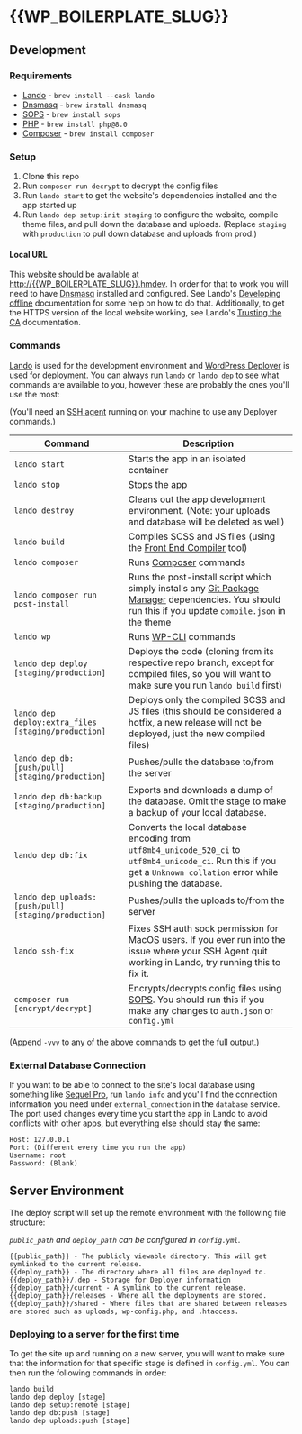 # {{WP_BOILERPLATE_SLUG}}

## Development


### Requirements

- [Lando] - `brew install --cask lando`
- [Dnsmasq] - `brew install dnsmasq`
- [SOPS] - `brew install sops`
- [PHP] - `brew install php@8.0`
- [Composer] - `brew install composer`


### Setup

1. Clone this repo
2. Run `composer run decrypt` to decrypt the config files
3. Run `lando start` to get the website's dependencies installed and the app started up
4. Run `lando dep setup:init staging` to configure the website, compile theme files, and pull down the database and uploads. (Replace `staging` with `production` to pull down database and uploads from prod.)


#### Local URL

This website should be available at [http://{{WP_BOILERPLATE_SLUG}}.hmdev](http://{{WP_BOILERPLATE_SLUG}}.hmdev). In order for that to work you will need to have [Dnsmasq] installed and configured. See Lando's [Developing offline] documentation for some help on how to do that. Additionally, to get the HTTPS version of the local website working, see Lando's [Trusting the CA] documentation.


### Commands

[Lando] is used for the development environment and [WordPress Deployer] is used for deployment. You can always run `lando` or `lando dep` to see what commands are available to you, however these are probably the ones you'll use the most:

(You'll need an [SSH agent] running on your machine to use any Deployer commands.)

| Command                                              | Description                                                                                                                                                             |
| ---------------------------------------------------- | ----------------------------------------------------------------------------------------------------------------------------------------------------------------------- |
| `lando start`                                        | Starts the app in an isolated container                                                                                                                                 |
| `lando stop`                                         | Stops the app                                                                                                                                                           |
| `lando destroy`                                      | Cleans out the app development environment. (Note: your uploads and database will be deleted as well)                                                                   |
| `lando build`                                        | Compiles SCSS and JS files (using the [Front End Compiler] tool)                                                                                                        |
| `lando composer`                                     | Runs [Composer] commands                                                                                                                                                |
| `lando composer run post-install`                    | Runs the post-install script which simply installs any [Git Package Manager] dependencies. You should run this if you update `compile.json` in the theme                |
| `lando wp`                                           | Runs [WP-CLI] commands                                                                                                                                                  |
| `lando dep deploy [staging/production]`              | Deploys the code (cloning from its respective repo branch, except for compiled files, so you will want to make sure you run `lando build` first)                        |
| `lando dep deploy:extra_files [staging/production]`  | Deploys only the compiled SCSS and JS files (this should be considered a hotfix, a new release will not be deployed, just the new compiled files)                       |
| `lando dep db:[push/pull] [staging/production]`      | Pushes/pulls the database to/from the server                                                                                                                            |
| `lando dep db:backup [staging/production]`           | Exports and downloads a dump of the database. Omit the stage to make a backup of your local database.                                                                   |
| `lando dep db:fix`                                   | Converts the local database encoding from `utf8mb4_unicode_520_ci` to `utf8mb4_unicode_ci`. Run this if you get a `Unknown collation` error while pushing the database. |
| `lando dep uploads:[push/pull] [staging/production]` | Pushes/pulls the uploads to/from the server                                                                                                                             |
| `lando ssh-fix`                                      | Fixes SSH auth sock permission for MacOS users. If you ever run into the issue where your SSH Agent quit working in Lando, try running this to fix it.                  |
| `composer run [encrypt/decrypt]`                     | Encrypts/decrypts config files using [SOPS]. You should run this if you make any changes to `auth.json` or `config.yml`                                                 |

(Append `-vvv` to any of the above commands to get the full output.)


### External Database Connection

If you want to be able to connect to the site's local database using something like [Sequel Pro], run `lando info` and you'll find the connection information you need under `external_connection` in the `database` service. The port used changes every time you start the app in Lando to avoid conflicts with other apps, but everything else should stay the same:

```
Host: 127.0.0.1
Port: (Different every time you run the app)
Username: root
Password: (Blank)
```


## Server Environment

The deploy script will set up the remote environment with the following file structure:

*`public_path` and `deploy_path` can be configured in `config.yml`.*

```
{{public_path}} - The publicly viewable directory. This will get symlinked to the current release.
{{deploy_path}} - The directory where all files are deployed to.
{{deploy_path}}/.dep - Storage for Deployer information
{{deploy_path}}/current - A symlink to the current release.
{{deploy_path}}/releases - Where all the deployments are stored.
{{deploy_path}}/shared - Where files that are shared between releases are stored such as uploads, wp-config.php, and .htaccess.
```


### Deploying to a server for the first time

To get the site up and running on a new server, you will want to make sure that the information for that specific stage is defined in `config.yml`. You can then run the following commands in order:

```
lando build
lando dep deploy [stage]
lando dep setup:remote [stage]
lando dep db:push [stage]
lando dep uploads:push [stage]
```


[Composer]: https://getcomposer.org/doc
[Developing offline]: https://docs.lando.dev/guides/offline-dev.html
[Dnsmasq]: https://thekelleys.org.uk/dnsmasq/doc.html
[Front End Compiler]: https://github.com/itsahappymedium/fec
[Git Package Manager]: https://github.com/itsahappymedium/gpm
[Lando]: https://lando.dev
[PHP]: https://php.net
[Sequel Pro]: https://sequelpro.com
[SOPS]: https://github.com/mozilla/sops
[SSH agent]: https://docs.github.com/en/github/authenticating-to-github/generating-a-new-ssh-key-and-adding-it-to-the-ssh-agent
[Trusting the CA]: https://docs.lando.dev/config/security.html#trusting-the-ca
[WordPress Deployer]: https://github.com/itsahappymedium/wp-deployer
[WP-CLI]: https://developer.wordpress.org/cli/commands